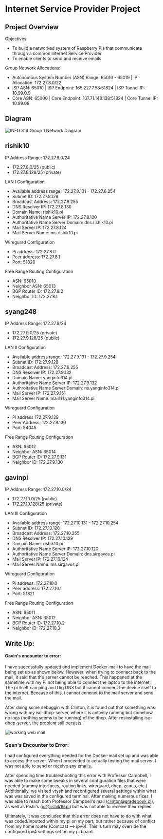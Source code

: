 # Internet Service Provider Project

## Project Overview
Objectives:
- To build a networked system of Raspberry Pis that communicate through a common Internet Service Provider 
- To enable clients to send and receive emails

Group Network Allocations:
- Autonomous System Number (ASN) Range: 65010 - 65019 | IP Allocation: 172.27.8.0/22
- ISP ASN: 65010 | ISP Endpoint: 165.227.7.58:51824 | ISP Tunnel IP: 10.99.0.9
- Core ASN: 65000 | Core Endpoint: 167.71.148.138:51824 | Core Tunnel IP: 10.99.08

## Diagram

![INFO 314 Group 1 Network Diagram](https://github.com/i314-campbell-sp20/group-networking-project-group-1/blob/master/resources/INFO%20314%20Group%201%20Network%20Diagram.png)


## rishik10

IP Address Range: 172.27.8.0/24
- 172.27.8.0/25 (public)
- 172.27.8.128/25 (private)

LAN I Configuration
- Available address range: 172.27.8.131 - 172.27.8.254
- Subnet ID: 172.27.8.128
- Broadcast Address: 172.27.8.255
- DNS Resolver IP: 172.27.8.130
- Domain Name: rishik10.pi
- Authoritative Name Server IP: 172.27.8.120
- Authoritative Name Server Domain: dns.rishik10.pi
- Mail Server IP: 172.27.8.124
- Mail Server Name: ms.rishik10.pi

Wireguard Configuration
- Pi address: 172.27.8.0
- Peer address: 172.27.8.1
- Port: 51820

Free Range Routing Configuration
- ASN: 65010
- Neighbor ASN: 65013
- BGP Router ID: 172.27.8.2
- Neighbor ID: 172.27.8.1

## syang248

IP Address Range: 172.27.9/24
- 172.27.9.0/25 (private)
- 172.27.9.128/25 (public)

LAN II Configuration
- Available address range: 172.27.9.131 - 172.27.9.254
- Subnet ID: 172.27.9.128
- Broadcast Address: 172.27.9.255
- DNS Resolver IP: 172.27.9.132
- Domain Name: yanginfo314.pi
- Authoritative Name Server IP: 172.27.9.132
- Authroitative Name Server Domain: ns.yanginfo314.pi
- Mail Server IP: 172.27.9.151
- Mail Server Name: mail111.yanginfo314.pi

Wireguard Configuration
- Pi address 172.27.9.129
- Peer Address: 172.27.9.130
- Port: 54045

Free Range Routing Configuration
- ASN: 65012
- Neighbor ASN: 65014
- BGP Router ID: 172.27.9.131
- Neighbor ID: 172.27.9.130


## gavinpi
IP Address Range: 172.27.10.0/24
- 172.27.10.0/25 (public)
- 172.27.10.128/25 (private)

LAN III Configuration
- Available address range: 172.27.10.131 - 172.27.10.254
- Subnet ID: 172.27.10.128
- Broadcast Address: 172.27.10.255
- DNS Resolver IP: 172.27.10.129
- Domain Name: rishik10.pi
- Authoritative Name Server IP: 172.27.10.120
- Authoritative Name Server Domain: dns.sirgavos.pi
- Mail Server IP: 172.27.10.124
- Mail Server Name: ms.sirgavos.pi

Wireguard Configuration
- Pi address: 172.27.10.0
- Peer address: 172.27.10.1
- Port: 51821

Free Range Routing Configuration
- ASN: 65011
- Neighbor ASN: 65012
- BGP Router ID: 172.27.10.2
- Neighbor ID: 172.27.10.3


## Write Up:
#### Gavin's encounter to error:
I have successfully updated and implement Docker-mail to have the mail being set up as shown below. However, when trying to connect back to the mail, it said that the server cannot be reached. This happened at the sametime with my Pi not being able to connect the laptop to the internet. The pi itself can ping and Dig DNS but it cannot connect the device itself to the internet. Because of this, i cannot conenct to the mail server and send the mail.

After doing some debuggin with Clinton, it is found out that something was wrong with my isc-dhcp-server, where it is actively running but somehow no logs (nothing seems to be running) of the dhcp. After resinstalling isc-dhcp-server, the problem still persists.

![working web mail](https://github.com/i314-campbell-sp20/group-networking-project-group-1/blob/master/resources/sirgavos.png)

### Sean's Encounter to Error:
I had configured everything needed for the Docker-mail set up and was able to access the server. When I proceeded to actually testing the mail server, I was not able to send or receive any emails. 

After spending time troubleshooting this error with Professor Campbell, I was able to make some tweaks in several configuration files that were needed (dummy interfaces, routing links, wireguard, dhcp, zones, etc.) Additionally, we visited vtysh and reconfigured several settings within what was was saved in the configured terminal. After making numerous fixes, I was able to reach both Professor Campbell's mail (clinton@gradebook.pi), as well as Rishi's (pi@rishik10.pi) but was not able to receive their replies. 

Ultimately, it was concluded that this error does not have to do with what was coded/inputted within my pi on my part, but rather because of conflict from my home router (Comcast --> ipv6). This is turn may override the configured ipv4 settings set on my pi board. 

